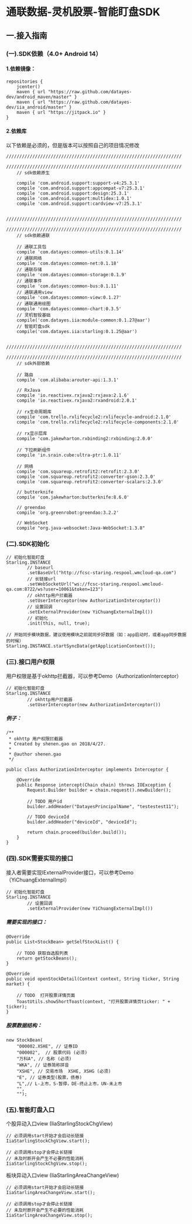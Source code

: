 # 通联数据-灵机股票-智能盯盘SDK
## 一.接入指南

### (一).SDK依赖（4.0+ Android 14）

#### 1.依赖镜像：

    repositories {
        jcenter()
        maven { url "https://raw.github.com/datayes-dev/android_maven/master" }
        maven { url "https://raw.github.com/datayes-dev/iia_android/master" }
        maven { url "https://jitpack.io" }
    }
    
#### 2.依赖库

以下依赖是必须的，但是版本可以按照自己的项目情况修改

    ///////////////////////////////////////////////////////////////////
        ///////////////////////////////////////////////////////////////////
        // sdk依赖原生
    
        compile 'com.android.support:support-v4:25.3.1'
        compile 'com.android.support:appcompat-v7:25.3.1'
        compile 'com.android.support:design:25.3.1'
        compile 'com.android.support:multidex:1.0.1'
        compile 'com.android.support:cardview-v7:25.3.1'
    
        ///////////////////////////////////////////////////////////////////
        ///////////////////////////////////////////////////////////////////
        // sdk依赖通联
    
        // 通联工具包
        compile 'com.datayes:common-utils:0.1.14'
        // 通联网络
        compile 'com.datayes:common-net:0.1.18'
        // 通联存储
        compile 'com.datayes:common-storage:0.1.9'
        // 通联事件
        compile 'com.datayes:common-bus:0.1.11'
        // 通联通用view
        compile 'com.datayes:common-view:0.1.27'
        // 通联通用绘图
        compile 'com.datayes:common-chart:0.3.5'
        // 灵机智投基础
        compile('com.datayes.iia:module-common:0.1.27@aar')
        // 智能盯盘sdk
        compile('com.datayes.iia:starling:0.1.25@aar')
    
        ///////////////////////////////////////////////////////////////////
        ///////////////////////////////////////////////////////////////////
        // sdk外部依赖
    
        // 路由
        compile 'com.alibaba:arouter-api:1.3.1'
    
        // RxJava
        compile 'io.reactivex.rxjava2:rxjava:2.1.6'
        compile 'io.reactivex.rxjava2:rxandroid:2.0.1'
    
        // rx生命周期库
        compile 'com.trello.rxlifecycle2:rxlifecycle-android:2.1.0'
        compile 'com.trello.rxlifecycle2:rxlifecycle-components:2.1.0'
    
        // rx显示层库
        compile 'com.jakewharton.rxbinding2:rxbinding:2.0.0'
    
        // 下拉刷新组件
        compile 'in.srain.cube:ultra-ptr:1.0.11'
    
        // 网络
        compile 'com.squareup.retrofit2:retrofit:2.3.0'
        compile 'com.squareup.retrofit2:converter-gson:2.3.0'
        compile 'com.squareup.retrofit2:converter-scalars:2.3.0'
    
        // butterknife
        compile 'com.jakewharton:butterknife:8.6.0'
    
        // greendao
        compile 'org.greenrobot:greendao:3.2.2'
    
        // WebSocket
        compile "org.java-websocket:Java-WebSocket:1.3.8"
    


### (二).SDK初始化

    // 初始化智能盯盘
    Starling.INSTANCE
            // baseurl
            .setBaseUrl("http://fcsc-staring.respool.wmcloud-qa.com")
            // 长链接url
            .setWebSocketUrl("ws://fcsc-staring.respool.wmcloud-qa.com:8722/ws?user=10061&token=123")
            // okhttp用户拦截器
            .setUserInterceptor(new AuthorizationInterceptor())
            // 设置回调
            .setExternalProvider(new YiChuangExternalImpl())
            // 初始化
            .init(this, null, true);

    // 开始同步模块数据，建议使用模块之前就同步好数据（如：app启动时，或者app同步数据的时候）
    Starling.INSTANCE.startSyncData(getApplicationContext());
    
    
### (三).接口用户权限

用户权限是基于okhttp拦截器，可以参考Demo（AuthorizationInterceptor）


    // 初始化智能盯盘
    Starling.INSTANCE
            // okhttp用户拦截器
            .setUserInterceptor(new AuthorizationInterceptor())
            
##### 例子：   
            
    /**
     * okhttp 用户权限拦截器
     * Created by shenen.gao on 2018/4/27.
     *
     * @author shenen.gao
     */
    
    public class AuthorizationInterceptor implements Interceptor {
    
        @Override
        public Response intercept(Chain chain) throws IOException {
            Request.Builder builder = chain.request().newBuilder();
    
            // TODO 用户id
            builder.addHeader("DatayesPrincipalName", "testestest11");
    
            // TODO deviceId
            builder.addHeader("deviceId", "deviceId");
    
            return chain.proceed(builder.build());
        }
    }


### (四).SDK需要实现的接口

接入者需要实现IExternalProvider接口，可以参考Demo（YiChuangExternalImpl）
        
    // 初始化智能盯盘
    Starling.INSTANCE
            // 设置回调
            .setExternalProvider(new YiChuangExternalImpl())
            
##### 需要实现的接口：             

    @Override
    public List<StockBean> getSelfStockList() {
    
        // TODO 获取自选股列表
        return getStockBeans();
    }

    @Override
    public void openStockDetail(Context context, String ticker, String market) {

        // TODO  打开股票详情页面
        ToastUtils.showShortToast(context, "打开股票详情页ticker: " + ticker);
    }
    
##### 股票数据结构：    
    
    new StockBean(
        "000002.XSHE", // 证券ID
        "000002",  // 股票代码 (必须)
        "万科A", // 名称 (必须)
        "WKA", // 证券简称拼音
        "XSHE", // 交易市场  XSHE, XSHG (必须)
        "E", // 证券类型(股票，债券)
        "L",// L-上市，S-暂停，DE-终止上市，UN-未上市
        "",
        "");
    
### (五).智能盯盘入口    

个股异动入口view (IiaStarlingStockChgView)

    // 必须调用start开始才会启动长链接
    IiaStarlingStockChgView.start();
    
    // 必须调用stop才会停止长链接
    // 未及时断开会产生不必要的性能消耗
    IiaStarlingStockChgView.stop();


板块异动入口view (IiaStarlingAreaChangeView)

    // 必须调用start开始才会启动长链接
    IiaStarlingAreaChangeView.start();
    
    // 必须调用stop才会停止长链接
    // 未及时断开会产生不必要的性能消耗
    IiaStarlingAreaChangeView.stop();